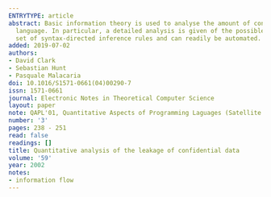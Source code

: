 ```yaml
---
ENTRYTYPE: article
abstract: Basic information theory is used to analyse the amount of confidential information which may be leaked by programs written in a very simple imperative
  language. In particular, a detailed analysis is given of the possible leakage due to equality tests and if statements. The analysis is presented as a
  set of syntax-directed inference rules and can readily be automated.
added: 2019-07-02
authors:
- David Clark
- Sebastian Hunt
- Pasquale Malacaria
doi: 10.1016/S1571-0661(04)00290-7
issn: 1571-0661
journal: Electronic Notes in Theoretical Computer Science
layout: paper
note: QAPL'01, Quantitative Aspects of Programming Laguages (Satellite Event of PLI 2001)
number: '3'
pages: 238 - 251
read: false
readings: []
title: Quantitative analysis of the leakage of confidential data
volume: '59'
year: 2002
notes:
- information flow
---
```

